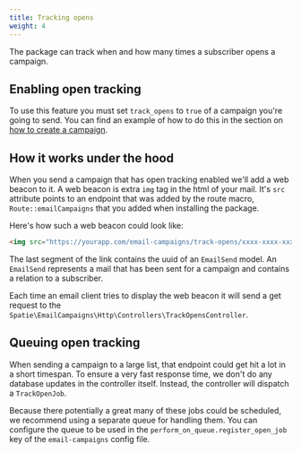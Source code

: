 ```yaml
---
title: Tracking opens
weight: 4
---
```


The package can track when and how many times a subscriber opens a campaign. 

## Enabling open tracking

To use this feature you must set `track_opens` to `true` of a campaign you're going to send. You can find an example of how to do this in the section on [how to create a campaign](https://docs.spatie.be/laravel-email-campaigns/v1/working-with-campaigns/creating-a-campaign/).

## How it works under the hood

When you send a campaign that has open tracking enabled we'll add a web beacon to it.  A web beacon is extra `img` tag in the html of your mail.  It's `src` attribute points to an endpoint that was added by the route macro, `Route::emailCampaigns` that you added when installing the package. 
 
 Here's how such a web beacon could look like:
 
```html
<img src="https://yourapp.com/email-campaigns/track-opens/xxxx-xxxx-xxxx-xxxx" />
```

The last segment of the link contains the uuid of an `EmailSend` model. An `EmailSend` represents a mail that has been sent for a campaign and contains a relation to a subscriber.
 
Each time an email client tries to display the web beacon it will send a get request to the `Spatie\EmailCampaigns\Http\Controllers\TrackOpensController`. 

## Queuing open tracking

When sending a campaign to a large list, that endpoint could get hit a lot in a short timespan. To ensure a very fast response time, we don't do any database updates in the controller itself. Instead, the controller will dispatch a `TrackOpenJob`. 

Because there potentially a great many of these jobs could be scheduled, we recommend using a separate queue for handling them. You can configure the queue to be used in the `perform_on_queue.register_open_job` key of the `email-campaigns` config file.

